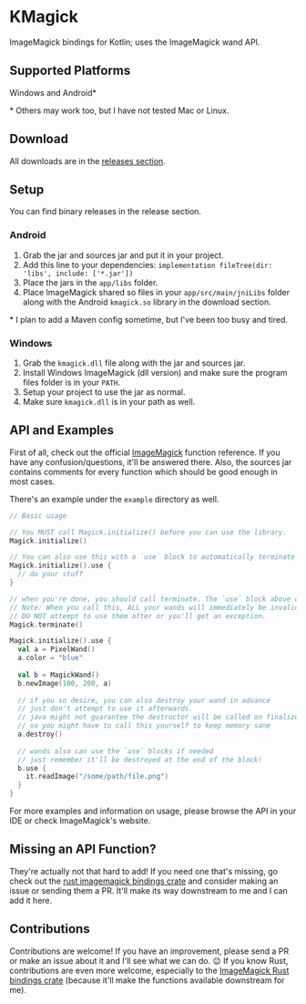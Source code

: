 # KMagick

ImageMagick bindings for Kotlin; uses the ImageMagick wand API.

## Supported Platforms
Windows and Android*

\* Others may work too, but I have not tested Mac or Linux.

## Download
All downloads are in the [releases section](https://github.com/cherryleafroad/kmagick/releases).

## Setup
You can find binary releases in the release section.

### Android
1. Grab the jar and sources jar and put it in your project.
2. Add this line to your dependencies: `implementation fileTree(dir: 'libs', include: ['*.jar'])`
3. Place the jars in the `app/libs` folder.
4. Place ImageMagick shared so files in your `app/src/main/jniLibs` folder along with the Android `kmagick.so` library in the download section.

\* I plan to add a Maven config sometime, but I've been too busy and tired.

### Windows
1. Grab the `kmagick.dll` file along with the jar and sources jar.
2. Install Windows ImageMagick (dll version) and make sure the program files folder is in your `PATH`.
3. Setup your project to use the jar as normal.
4. Make sure `kmagick.dll` is in your path as well.

## API and Examples
First of all, check out the official [ImageMagick](https://imagemagick.org/script/magick-wand.php) function reference. If you have any confusion/questions, it'll be answered there. Also, the sources jar contains comments for every function which should be good enough in most cases.

There's an example under the `example` directory as well.
```kotlin
// Basic usage

// You MUST call Magick.initialize() before you can use the library.
Magick.initialize()

// You can also use this with a `use` block to automatically terminate at the end
Magick.initialize().use {
  // do your stuff
}

// when you're done, you should call terminate. The `use` block above does that automatically for you.
// Note: When you call this, ALL your wands will immediately be invalidated at the C level.
// DO NOT attempt to use them after or you'll get an exception.
Magick.terminate()

Magick.initialize().use {
  val a = PixelWand()
  a.color = "blue"
  
  val b = MagickWand()
  b.newImage(100, 200, a)
  
  // if you so desire, you can also destroy your wand in advance
  // just don't attempt to use it afterwards.
  // java might not guarantee the destructor will be called on finalize(),
  // so you might have to call this yourself to keep memory sane
  a.destroy()
  
  // wands also can use the `use` blocks if needed
  // just remember it'll be destroyed at the end of the block!
  b.use {
    it.readImage("/some/path/file.png")
  }
}
```

For more examples and information on usage, please browse the API in your IDE or check ImageMagick's website.

## Missing an API Function?

They're actually not that hard to add! If you need one that's missing, go check out the [rust imagemagick bindings crate](https://github.com/nlfiedler/magick-rust) and consider making an issue or sending them a PR. It'll make its way downstream to me and I can add it here.

## Contributions
Contributions are welcome! If you have an improvement, please send a PR or make an issue about it and I'll see what we can do. 😉 If you know Rust, contributions are even more welcome, especially to the [ImageMagick Rust bindings crate](https://github.com/nlfiedler/magick-rust) (because it'll make the functions available downstream for me).
